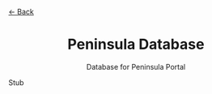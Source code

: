 <a href="../../README.md" class="back">← Back</a>

<div>
    <h1 id="peninsula-database" align="center">Peninsula Database</h1>
    <p align="center">Database for Peninsula Portal</p>
</div>

Stub
